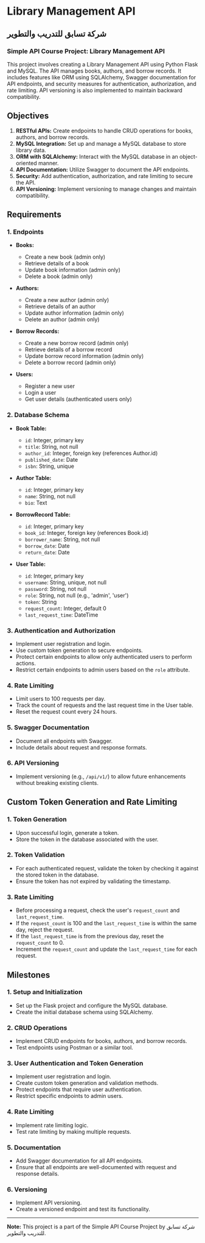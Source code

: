 # Library Management API

## شركة تسابق للتدريب والتطوير

### Simple API Course Project: Library Management API

This project involves creating a Library Management API using Python Flask and MySQL. The API manages books, authors, and borrow records. It includes features like ORM using SQLAlchemy, Swagger documentation for API endpoints, and security measures for authentication, authorization, and rate limiting. API versioning is also implemented to maintain backward compatibility.

## Objectives

1. **RESTful APIs:** Create endpoints to handle CRUD operations for books, authors, and borrow records.
2. **MySQL Integration:** Set up and manage a MySQL database to store library data.
3. **ORM with SQLAlchemy:** Interact with the MySQL database in an object-oriented manner.
4. **API Documentation:** Utilize Swagger to document the API endpoints.
5. **Security:** Add authentication, authorization, and rate limiting to secure the API.
6. **API Versioning:** Implement versioning to manage changes and maintain compatibility.

## Requirements

### 1. Endpoints

- **Books:**
  - Create a new book (admin only)
  - Retrieve details of a book
  - Update book information (admin only)
  - Delete a book (admin only)
  
- **Authors:**
  - Create a new author (admin only)
  - Retrieve details of an author
  - Update author information (admin only)
  - Delete an author (admin only)
  
- **Borrow Records:**
  - Create a new borrow record (admin only)
  - Retrieve details of a borrow record
  - Update borrow record information (admin only)
  - Delete a borrow record (admin only)
  
- **Users:**
  - Register a new user
  - Login a user
  - Get user details (authenticated users only)

### 2. Database Schema

- **Book Table:**
  - `id`: Integer, primary key
  - `title`: String, not null
  - `author_id`: Integer, foreign key (references Author.id)
  - `published_date`: Date
  - `isbn`: String, unique
  
- **Author Table:**
  - `id`: Integer, primary key
  - `name`: String, not null
  - `bio`: Text
  
- **BorrowRecord Table:**
  - `id`: Integer, primary key
  - `book_id`: Integer, foreign key (references Book.id)
  - `borrower_name`: String, not null
  - `borrow_date`: Date
  - `return_date`: Date
  
- **User Table:**
  - `id`: Integer, primary key
  - `username`: String, unique, not null
  - `password`: String, not null
  - `role`: String, not null (e.g., 'admin', 'user')
  - `token`: String
  - `request_count`: Integer, default 0
  - `last_request_time`: DateTime

### 3. Authentication and Authorization

- Implement user registration and login.
- Use custom token generation to secure endpoints.
- Protect certain endpoints to allow only authenticated users to perform actions.
- Restrict certain endpoints to admin users based on the `role` attribute.

### 4. Rate Limiting

- Limit users to 100 requests per day.
- Track the count of requests and the last request time in the User table.
- Reset the request count every 24 hours.

### 5. Swagger Documentation

- Document all endpoints with Swagger.
- Include details about request and response formats.

### 6. API Versioning

- Implement versioning (e.g., `/api/v1/`) to allow future enhancements without breaking existing clients.

## Custom Token Generation and Rate Limiting

### 1. Token Generation

- Upon successful login, generate a token.
- Store the token in the database associated with the user.

### 2. Token Validation

- For each authenticated request, validate the token by checking it against the stored token in the database.
- Ensure the token has not expired by validating the timestamp.

### 3. Rate Limiting

- Before processing a request, check the user's `request_count` and `last_request_time`.
- If the `request_count` is 100 and the `last_request_time` is within the same day, reject the request.
- If the `last_request_time` is from the previous day, reset the `request_count` to 0.
- Increment the `request_count` and update the `last_request_time` for each request.

## Milestones

### 1. Setup and Initialization

- Set up the Flask project and configure the MySQL database.
- Create the initial database schema using SQLAlchemy.

### 2. CRUD Operations

- Implement CRUD endpoints for books, authors, and borrow records.
- Test endpoints using Postman or a similar tool.

### 3. User Authentication and Token Generation

- Implement user registration and login.
- Create custom token generation and validation methods.
- Protect endpoints that require user authentication.
- Restrict specific endpoints to admin users.

### 4. Rate Limiting

- Implement rate limiting logic.
- Test rate limiting by making multiple requests.

### 5. Documentation

- Add Swagger documentation for all API endpoints.
- Ensure that all endpoints are well-documented with request and response details.

### 6. Versioning

- Implement API versioning.
- Create a versioned endpoint and test its functionality.

---

**Note:** This project is a part of the Simple API Course Project by شركة تسابق للتدريب والتطوير.
